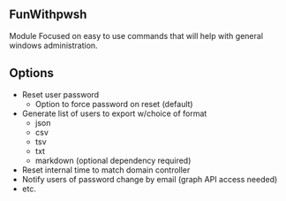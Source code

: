 ## FunWithpwsh

Module Focused on easy to use commands that will help with general windows administration. 

## Options

- Reset user password
  - Option to force password on reset (default)
- Generate list of users to export w/choice of format
  - json
  - csv
  - tsv
  - txt
  - markdown (optional dependency required)
- Reset internal time to match domain controller
- Notify users of password change by email (graph API access needed)
- etc.

